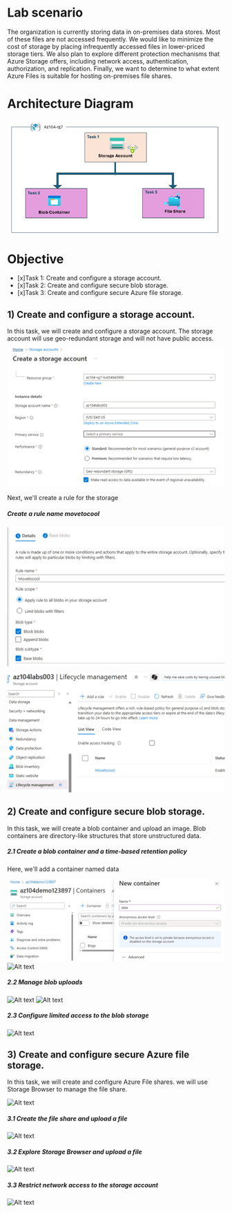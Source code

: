 # Lab scenario

The organization is currently storing data in on-premises data stores. Most of these files are not accessed frequently. 
We would like to minimize the cost of storage by placing infrequently accessed files in lower-priced storage tiers. 
We also plan to explore different protection mechanisms that Azure Storage offers, including network access, authentication, authorization, and replication.
Finally, we want to determine to what extent Azure Files is suitable for hosting on-premises file shares.

# Architecture Diagram
![Alt text](https://github.com/venuGanes/azure/blob/f62f71a3b59ab040ff634ad0b6836229f00b0980/8.Manage%20Azure%20Storage/arch%20diagram%201.png)

# Objective
- [x]Task 1: Create and configure a storage account.
- [x]Task 2: Create and configure secure blob storage.
- [x]Task 3: Create and configure secure Azure file storage.

## 1) Create and configure a storage account.
 
In this task, we will create and configure a storage account. The storage account will use geo-redundant storage and will not have public access.

![Alt text](https://github.com/venuGanes/azure/blob/f62f71a3b59ab040ff634ad0b6836229f00b0980/8.Manage%20Azure%20Storage/1.1%20creating%20storage%20account.png)

Next, we'll create a rule for the storage

##### Create a rule name movetocool
![Alt text](https://github.com/venuGanes/azure/blob/af339442aa44344b1a97e8c26732fa8653b7e245/8.Manage%20Azure%20Storage/2.1%20task%202%20%20cont%20img%201st.png)

![Alt text](https://github.com/venuGanes/azure/blob/07f100fa14a6ed69634a9dc3d226143c3b0ede3b/8.Manage%20Azure%20Storage/2.1%20task%202%20%20cont%20img%20created.png)

## 2) Create and configure secure blob storage.

In this task, we will create a blob container and upload an image. Blob containers are directory-like structures that store unstructured data.

##### 2.1 Create a blob container and a time-based retention policy

Here, we'll add a container named data 

![Alt text](https://github.com/venuGanes/azure/blob/af339442aa44344b1a97e8c26732fa8653b7e245/8.Manage%20Azure%20Storage/2.1%20task%202%20%20cont%20img.png)
![Alt text]()

##### 2.2 Manage blob uploads

![Alt text]()
![Alt text]()
##### 2.3 Configure limited access to the blob storage


![Alt text]()
## 3) Create and configure secure Azure file storage.

In this task, we will create and configure Azure File shares. we will use Storage Browser to manage the file share.

![Alt text]()

##### 3.1 Create the file share and upload a file
![Alt text]()
##### 3.2 Explore Storage Browser and upload a file

![Alt text]()
##### 3.3 Restrict network access to the storage account
![Alt text]()

